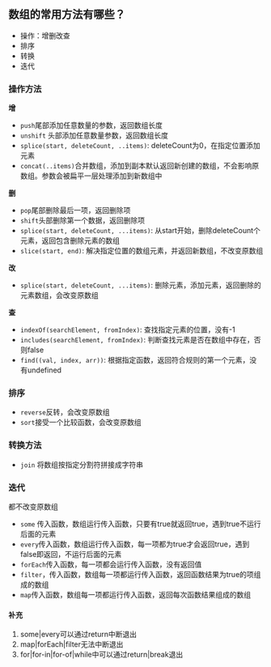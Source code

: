 ## 数组的常用方法有哪些？
- 操作：增删改查
- 排序
- 转换
- 迭代

### 操作方法
**增**
- `push`尾部添加任意数量的参数，返回数组长度
- `unshift` 头部添加任意数量参数，返回数组长度
- `splice(start, deleteCount, ..items)`: deleteCount为0，在指定位置添加元素
- `concat(..items)`合并数组，添加到副本默认返回新创建的数组，不会影响原数组。参数会被扁平一层处理添加到新数组中

**删**
- `pop`尾部删除最后一项，返回删除项
- `shift`头部删除第一个数据，返回删除项
- `splice(start, deleteCount, ...items)`: 从start开始，删除deleteCount个元素，返回包含删除元素的数组
- `slice(start, end)`: 解决指定位置的数组元素，并返回新数组，不改变原数组

**改**
- `splice(start, deleteCount, ...items)`: 删除元素，添加元素，返回删除的元素数组，会改变原数组

**查**
- `indexOf(searchElement, fromIndex)`: 查找指定元素的位置，没有-1
- `includes(searchElement, fromIndex)`: 判断查找元素是否在数组中存在，否则false
- `find((val, index, arr))`: 根据指定函数，返回符合规则的第一个元素，没有undefined

### 排序
- `reverse`反转，会改变原数组
- `sort`接受一个比较函数，会改变原数组

### 转换方法
- `join` 将数组按指定分割符拼接成字符串

### 迭代
都不改变原数组
- `some` 传入函数，数组运行传入函数，只要有true就返回true，遇到true不运行后面的元素
- `every`传入函数，数组运行传入函数，每一项都为true才会返回true，遇到false即返回，不运行后面的元素
- `forEach`传入函数，每一项都会运行传入函数，没有返回值
- `filter`，传入函数，数组每一项都运行传入函数，返回函数结果为true的项组成的数组
- `map`传入函数，数组每一项都运行传入函数，返回每次函数结果组成的数组

#### 补充
1. some|every可以通过return中断退出
2. map|forEach|filter无法中断退出
3. for|for-in|for-of|while中可以通过return|break退出




